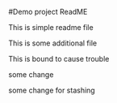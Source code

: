 #Demo project ReadME

This is simple readme file

This is some additional file

This is bound to cause trouble

some change

some change for stashing